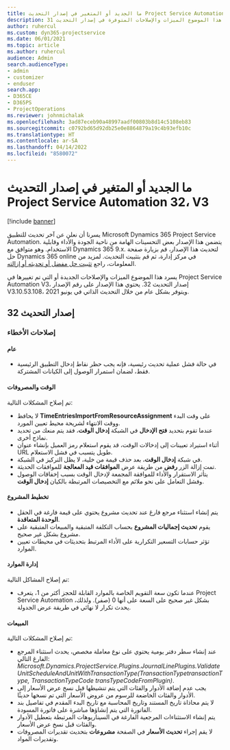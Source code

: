 ```yaml
---
title: ما الجديد أو المتغير في إصدار التحديث Project Service Automation 32، V3
description: يسرد هذا الموضوع الميزات والإصلاحات المتوفرة في إصدار التحديث 31 Project Service Automation، V3.
author: ruhercul
ms.custom: dyn365-projectservice
ms.date: 06/01/2021
ms.topic: article
ms.author: ruhercul
audience: Admin
search.audienceType:
- admin
- customizer
- enduser
search.app:
- D365CE
- D365PS
- ProjectOperations
ms.reviewer: johnmichalak
ms.openlocfilehash: 3ad87eceb90a48997aadf00803b8d14c5108eb83
ms.sourcegitcommit: c0792bd65d92db25e0e8864879a19c4b93efb10c
ms.translationtype: HT
ms.contentlocale: ar-SA
ms.lasthandoff: 04/14/2022
ms.locfileid: "8580072"
---
```

# <a name="whats-new-or-changed-in-project-service-automation-update-release-32-v3"></a>ما الجديد أو المتغير في إصدار التحديث Project Service Automation 32، V3

[!include [banner](../includes/psa-now-project-operations.md)]

يسرنا أن نعلن عن آخر تحديث للتطبيق Microsoft Dynamics 365 Project Service Automation. يتضمن هذا الإصدار بعض التحسينات الهامة من ناحية الجودة والأداء وقابلية الاستخدام. وهو متوافق مع Dynamics 365 9.x. لتحديث هذا الإصدار، قم بزيارة صفحة حل Dynamics 365 online في مركز إدارة، ثم قم بتثبيت التحديث. لمزيد من المعلومات، راجع [تثبيت حل مفضل أو تحديثه أو إزالته](/power-platform/admin/install-remove-preferred-solution).

يسرد هذا الموضوع الميزات والإصلاحات الجديدة أو التي تم تغييرها في Project Service Automation V3، إصدار التحديث 32. يحتوي هذا الإصدار على رقم الإصدار V3.10.53.108، ويتوفر بشكل عام من خلال التحديث الذاتي في يونيو 2021.

## <a name="update-release-32"></a>إصدار التحديث 32

### <a name="bug-fixes"></a>إصلاحات الأخطاء

#### <a name="general"></a>عام 

- في حالة فشل عملية تحديث رئيسية، فإنه يجب حظر نقاط إدخال التطبيق الرئيسية فقط، لضمان استمرار الوصول إلى الكيانات المشتركة.

#### <a name="time-and-expense"></a>الوقت والمصروفات

تم إصلاح المشكلات التالية:

- لا يحافظ **TimeEntriesImportFromResourceAssignment** على وقت البدء ووقت الانتهاء لشريحة محيط تعيين المورد.
- عندما تقوم بتحديد **فتح الإدخال** في الشبكة **إدخال الوقت**، فقد يتم منعك من تحديد نماذج أخرى.
- أثناء استيراد تعيينات إلى إدخالات الوقت، قد يقوم استعلام رمز العميل بإنشاء عنوان URL طويل يتسبب في فشل الاستعلام.
- في شبكة **إدخال الوقت**، بعد حذف قيمة من خلية، لا يظل التركيز في الشبكة.
- تمت إزالة الزر **رفض** من طريقة عرض **الموافقات قيد المعالجة** للموافقات الحديثة.
- يتأثر الاستقرار والأداء للموافقة المجمعة لإدخال الوقت بسبب إخفاقات الوصول وفشل التعامل على نحو ملائم مع التخصيصات المرتبطة بالكيان **إدخال الوقت**.

#### <a name="project-planning"></a>تخطيط المشروع

- يتم إنشاء استثناء مرجع فارغ عند تحديث مشروع يحتوي على قيمة فارغة في الحقل **الوحدة المتعاقدة**.
- يقوم **تحديث إجماليات المشروع** بحساب التكلفة المتبقية والمبيعات المتبقية على مشروع بشكل غير صحيح.
- تؤثر حسابات التسعير التكرارية على الأداء المرتبط بتحديثات في محيطات تعيين الموارد.

#### <a name="resource-management"></a>إدارة الموارد

تم إصلاح المشاكل التالية:

- عندما تكون سعة التقويم الخاصة بالموارد القابلة للحجز أكثر من 1، يتعرف Project Service Automation بشكل غير صحيح على السعة على أنها 0 (صفر). ولذلك، يحدث تكرار لا نهائي في طريقة عرض الجدولة.

#### <a name="sales"></a>‏المبيعات

تم إصلاح المشكلات التالية:

- عند إنشاء سطر دفتر يومية يحتوي على نوع معاملة مخصص، يحدث استثناء المرجع الفارغ التالي: *Microsoft.Dynamics.ProjectService.Plugins.JournalLinePlugins.ValidateUnitScheduleAndUnitWithTransactionType(TransactionTypetransactionType, TransactionTypeCode transTypeCodeFromPlugin)*.
- يجب عدم إضافة الأدوار والفئات التي يتم تنشيطها قبل نسخ عرض الأسعار إلى الأدوار والفئات الخاضعة للرسوم من عروض الأسعار التي تم نسخها حديثًا.
- لا يتم محاذاة تاريخ المستند وتاريخ المحاسبة مع تاريخ البدء المقدم في تفاصيل بند الفاتورة التي يتم إنشاؤها مباشرة على فاتورة المسودة.
- يتم إنشاء الاستثناءات المرجعية الفارغة في السيناريوهات المرتبطة بتعطيل الأدوار والفئات قبل نسخ عرض الأسعار.
- لا يقم إجراء **تحديث الأسعار** في الصفحة **مشروعات** بتحديث تقديرات المصروفات وتقديرات المواد.
